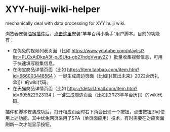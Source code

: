 # XYY-huiji-wiki-helper
 mechanically deal with data processing for XYY huiji wiki.

浏览器安装[油猴插件](https://www.tampermonkey.net)后，[点击这里](https://raw.githubusercontent.com/XYY-huiji-wiki/XYY-huiji-wiki-helper/main/%E7%BE%8A%E7%BE%8A%E7%99%BE%E7%A7%91%E5%B0%8F%E5%8A%A9%E6%89%8B.user.js)安装“羊羊百科小助手”用户脚本。目前的功能有：

- 在优兔的视频列表页面（比如 https://www.youtube.com/playlist?list=PLCxAtDkpA3f-pJSUtq-gb27ndgVvrav2Z ）批量收集视频信息，可用于快速填写剧集信息。
- 在淘宝商品详情页面（比如 https://item.taobao.com/item.htm?id=666003448564 ）一键生成周边页面（比如[[《筐出未来》2022台历礼盒]]）的wiki代码。
- 在天猫商品详情页面（比如 https://detail.tmall.com/item.htm?id=695522923134 ）一键生成周边页面（比如[[2023羊羊台历]]）的wiki代码。

插件和脚本安装成功后，打开相应页面时右下角会出现一个按钮，点击按钮即可使用上述功能。其中优兔网页采用了SPA（单页面应用）技术，有时需要在对应页面刷新一次才能显示按钮。